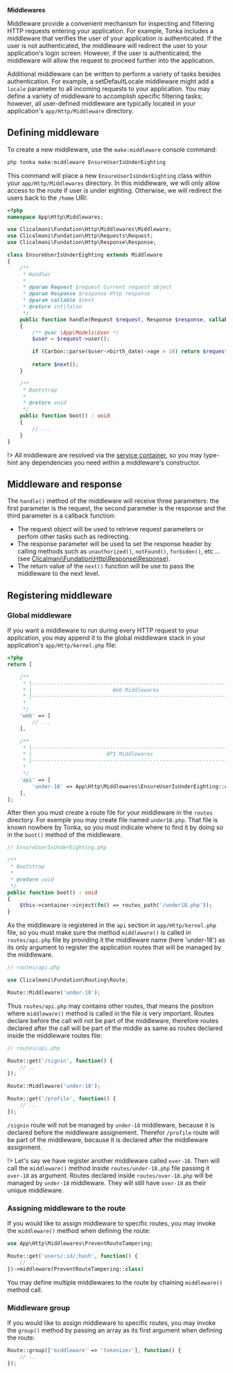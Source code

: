 **Middlewares**

Middleware provide a convenient mechanism for inspecting and filtering HTTP requests entering your application. For example, Tonka includes a middleware that verifies the user of your application is authenticated. If the user is not authenticated, the middleware will redirect the user to your application's login screen. However, if the user is authenticated, the middleware will allow the request to proceed further into the application.

Additional middleware can be written to perform a variety of tasks besides authentication. For example, a setDefaultLocale middleware might add a `locale` parameter to all incoming requests to your application. You may define a variety of middleware to accomplish specific filtering tasks; however, all user-defined middleware are typically located in your application's `app/Http/Middleware` directory.

## Defining middleware
To create a new middleware, use the `make:middleware` console command:

```bash
php tonka make:middleware EnsureUserIsUnderEighting
```
This command will place a new `EnsureUserIsUnderEighting` class within your `app/Http/Middlewares` directory. In this middleware, we will only allow access to the route if user is under eighting. Otherwise, we will redirect the users back to the `/home` URI:

```php
<?php
namespace App\Http\Middlewares;

use Clicalmani\Fundation\Http\Middlewares\Middleware;
use Clicalmani\Fundation\Http\Requests\Request;
use Clicalmani\Fundation\Http\Response\Response;

class EnsureUserIsUnderEighting extends Middleware 
{
    /**
     * Handler
     * 
     * @param Request $request Current request object
     * @param Response $response Http response
     * @param callable $next 
     * @return int|false
     */
    public function handle(Request $request, Response $response, callable $next) : int|false
    {
        /** @var \App\Models\User */
        $user = $request->user();

        if (Carbon::parse($user->birth_date)->age > 18) return $request->redirect()->route('/home');
        
        return $next();
    }

    /**
     * Bootstrap
     * 
     * @return void
     */
    public function boot() : void
    {
        // ...
    }
}
```
!> All middleware are resolved via the [service container](service-container.md), so you may type-hint any dependencies you need within a middleware's constructor.

## Middleware and response
The `handle()` method of the middleware will receive three parameters: the first parameter is the request, the second parameter is the response and the third parameter is a callback function: 
- The request object will be used to retrieve request parameters or perfom other tasks such as redirecting.
- The response parameter will be used to set the response header by calling methods such as `unauthorized()`, `notFound()`, `forbiden()`, etc ... (see [Clicalmani\Fundation\Http\Response\Response](https://github.com/clicalmani/fundation/blob/main/src/Http/Response/Response.php)).
- The return value of the `next()` function will be use to pass the middleware to the next level.

## Registering middleware
### Global middleware
If you want a middleware to run during every HTTP request to your application, you may append it to the global middleware stack in your application's `app/Http/kernel.php` file:

```php
<?php 
return [

    /**
     * |-------------------------------------------------------------------
     * |                          Web Middlewares
     * |-------------------------------------------------------------------
     * 
     */
    'web' => [
        // ...
    ],

    /**
     * |-------------------------------------------------------------------
     * |                        API Middlewares
     * |-------------------------------------------------------------------
     * 
     */
    'api' => [ 
        'under-18' => App\Http\Middlewares\EnsureUserIsUnderEighting::class,
    ],
];
```

After then you must create a route file for your middleware in the `routes` directory. For exemple you may create file named `under18.php`. That file is known nowhere by Tonka, so you must indicate where to find it by doing so in the `boot()` method of the middleware.

```php
// EnsureUserIsUnderEighting.php

/**
 * Bootstrap
 * 
 * @return void
 */
public function boot() : void
{
    $this->container->inject(fn() => routes_path('/under18.php'));
}
```
As the middleware is registered in the `api` section in `app/Http/kernel.php` file, so you must make sure the method `middleware()` is called in `routes/api.php` file by providing it the middleware name (here 'under-18') as its only argument to register the application routes that will be managed by the middleware.

```php
// routes/api.php

use Clicalmani\Fundation\Routing\Route;

Route::Middleware('under-18');
```
Thus `routes/api.php` may contains other routes, that means the position where `middleware()` method is called in the file is very important. Routes declare before the call will not be part of the middleware, therefore routes declared after the call will be part of the middle as same as routes declared inside the middleware routes file:

```php
// routes/api.php

Route::get('/signin', function() {
    // ..
});

Route::Middleware('under-18');

Route::get('/profile', function() {
    // ...
});
```
`/signin` route will not be managed by `under-18` middleware, because it is declared before the middleware assignement. Therefor `/profile` route will be part of the middleware, because it is declared after the middleware assignment.

!> Let's say we have register another middleware called `over-18`. Then will call the `middleware()` method inside `routes/under-18.php` file passing it `over-18` as argument. Routes declared inside `routes/over-18.php` will be managed by `under-18` middleware. They will still have `over-18` as their unique middleware.

### Assigning middleware to the route
If you would like to assign middleware to specific routes, you may invoke the `middleware()` method when defining the route:

```php
use App\Http\Middlewares\PreventRouteTampering;

Route::get('users/:id/:hash', function() {
    // ...
})->middleware(PreventRouteTampering::class)
```
You may define multiple middlewares to the route by chaining `middleware()` method call.

### Middleware group
If you would like to assign middleware to specific routes, you may invoke the `group()` method by passing an array as its first argument when defining the route:

```php
Route::group(['middleware' => 'tokenizer'], function() {
    // ..
});
```